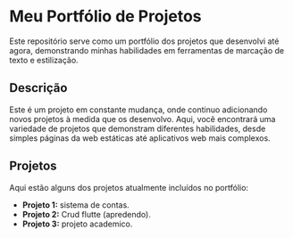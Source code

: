 # Meu Portfólio de Projetos

Este repositório serve como um portfólio dos projetos que desenvolvi até agora, demonstrando minhas habilidades em ferramentas de marcação de texto e estilização.

## Descrição

Este é um projeto em constante mudança, onde continuo adicionando novos projetos à medida que os desenvolvo. Aqui, você encontrará uma variedade de projetos que demonstram diferentes habilidades, desde simples páginas da web estáticas até aplicativos web mais complexos.

## Projetos

Aqui estão alguns dos projetos atualmente incluídos no portfólio:

- **Projeto 1:** sistema de contas.
- **Projeto 2:** Crud flutte (apredendo).
- **Projeto 3:** projeto academico.
